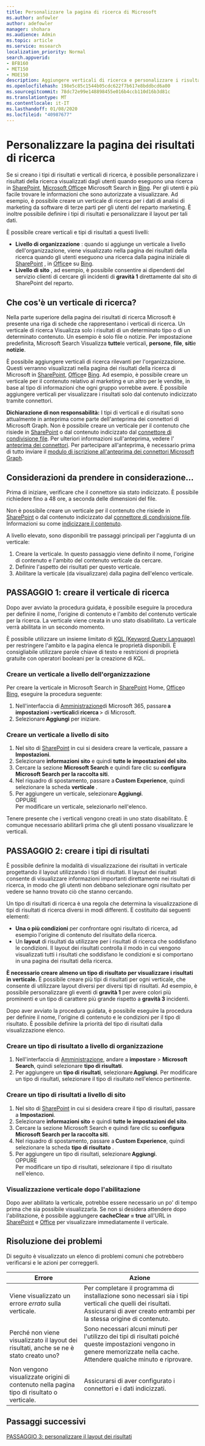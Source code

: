 ```yaml
---
title: Personalizzare la pagina di ricerca di Microsoft
ms.author: anfowler
author: adefowler
manager: shohara
ms.audience: Admin
ms.topic: article
ms.service: mssearch
localization_priority: Normal
search.appverid:
- BFB160
- MET150
- MOE150
description: Aggiungere verticali di ricerca e personalizzare i risultati di ricerca
ms.openlocfilehash: 198e5c85c1544b05cdc622f7b617e8bddbcd6a00
ms.sourcegitcommit: 78dc72e99e148898455e016b4ccb110d16b3d81c
ms.translationtype: MT
ms.contentlocale: it-IT
ms.lasthandoff: 01/08/2020
ms.locfileid: "40987677"
---
```

# <a name="customize-the-search-results-page"></a>Personalizzare la pagina dei risultati di ricerca

Se si creano i tipi di risultati e verticali di ricerca, è possibile personalizzare i risultati della ricerca visualizzati dagli utenti quando eseguono una ricerca in [SharePoint](http://sharepoint.com/), [Microsoft Office](https://Office.com)e Microsoft Search in [Bing](https://Bing.com). Per gli utenti è più facile trovare le informazioni che sono autorizzate a visualizzare. Ad esempio, è possibile creare un verticale di ricerca per i dati di analisi di marketing da software di terze parti per gli utenti del reparto marketing. È inoltre possibile definire i tipi di risultati e personalizzare il layout per tali dati.  

È possibile creare verticali e tipi di risultati a questi livelli: 

- **Livello di organizzazione** : quando si aggiunge un verticale a livello dell'organizzazione, viene visualizzato nella pagina dei risultati della ricerca quando gli utenti eseguono una ricerca dalla pagina iniziale di [SharePoint](http://sharepoint.com/) , in [Office](https://Office.com)e su [Bing](https://Bing.com). 
- **Livello di sito** , ad esempio, è possibile consentire ai dipendenti del servizio clienti di cercare gli incidenti di **gravità 1** direttamente dal sito di SharePoint del reparto. 

## <a name="whats-a-search-vertical"></a>Che cos'è un verticale di ricerca?

Nella parte superiore della pagina dei risultati di ricerca Microsoft è presente una riga di schede che rappresentano i verticali di ricerca. Un verticale di ricerca Visualizza solo i risultati di un determinato tipo o di un determinato contenuto. Un esempio è solo file o notizie. Per impostazione predefinita, Microsoft Search Visualizza **tutte**le verticali, **persone**, **file**, **siti**e **notizie**.  

È possibile aggiungere verticali di ricerca rilevanti per l'organizzazione. Questi verranno visualizzati nella pagina dei risultati della ricerca di Microsoft in [SharePoint](http://sharepoint.com/), [Office](https://Office.com)e [Bing](https://Bing.com). Ad esempio, è possibile creare un verticale per il contenuto relativo al marketing e un altro per le vendite, in base al tipo di informazioni che ogni gruppo vorrebbe avere. È possibile aggiungere verticali per visualizzare i risultati solo dal contenuto indicizzato tramite connettori.  

**Dichiarazione di non responsabilità:** I tipi di verticali e di risultati sono attualmente in anteprima come parte dell'anteprima dei connettori di Microsoft Graph. Non è possibile creare un verticale per il contenuto che risiede in [SharePoint](http://sharepoint.com/) o dal contenuto indicizzato dal [connettore di condivisione file](file-share-connector.md). Per ulteriori informazioni sull'anteprima, vedere l' [anteprima dei connettori](connectors-preview.md). Per partecipare all'anteprima, è necessario prima di tutto inviare il [modulo di iscrizione all'anteprima dei connettori Microsoft Graph](https://forms.office.com/Pages/ResponsePage.aspx?id=v4j5cvGGr0GRqy180BHbRxWYgu82J_RFnMMATAS6_chUNVYwNU1CMDNZUDBSSDZKWVo2RDJDRjRLQi4u).

## <a name="things-to-consider"></a>Considerazioni da prendere in considerazione...

Prima di iniziare, verificare che il connettore sia stato indicizzato. È possibile richiedere fino a 48 ore, a seconda delle dimensioni del file.

Non è possibile creare un verticale per il contenuto che risiede in [SharePoint](http://sharepoint.com/) o dal contenuto indicizzato dal [connettore di condivisione file](file-share-connector.md). Informazioni su come [indicizzare il contenuto](configure-connector.md).

A livello elevato, sono disponibili tre passaggi principali per l'aggiunta di un verticale: 

1. Creare la verticale. In questo passaggio viene definito il nome, l'origine di contenuto e l'ambito del contenuto verticale da cercare. 
2. Definire l'aspetto dei risultati per questo verticale.  
3. Abilitare la verticale (da visualizzare) dalla pagina dell'elenco verticale.   

## <a name="step-1-create-the-search-vertical"></a>PASSAGGIO 1: creare il verticale di ricerca

Dopo aver avviato la procedura guidata, è possibile eseguire la procedura per definire il nome, l'origine di contenuto e l'ambito del contenuto verticale per la ricerca. La verticale viene creata in uno stato disabilitato. La verticale verrà abilitata in un secondo momento.

È possibile utilizzare un insieme limitato di [KQL (Keyword Query Language)](https://docs.microsoft.com/sharepoint/dev/general-development/keyword-query-language-kql-syntax-reference) per restringere l'ambito e la pagina elenca le proprietà disponibili. È consigliabile utilizzare parole chiave di testo e restrizioni di proprietà gratuite con operatori booleani per la creazione di KQL. 

### <a name="create-a-vertical-at-the-organization-level"></a>Creare un verticale a livello dell'organizzazione

Per creare la verticale in Microsoft Search in [SharePoint](http://sharepoint.com/) Home, [Office](https://Office.com)o [Bing](https://Bing.com), eseguire la procedura seguente:

1. Nell'interfaccia di [Amministrazione](https://admin.microsoft.com)di Microsoft 365, passare **a impostazioni** >**verticali**di **ricerca** > di Microsoft.
1. Selezionare **Aggiungi** per iniziare.  

### <a name="create-a-vertical-at-the-site-level"></a>Creare un verticale a livello di sito

1. Nel sito di [SharePoint](http://sharepoint.com/) in cui si desidera creare la verticale, passare a **Impostazioni**.
1. Selezionare **informazioni sito** e quindi **tutte le impostazioni del sito**.
1. Cercare la sezione **Microsoft Search** e quindi fare clic su **configura Microsoft Search per la raccolta siti**.
1. Nel riquadro di spostamento, passare a **Custom Experience**, quindi selezionare la scheda **verticale** .
1. Per aggiungere un verticale, selezionare **Aggiungi**. <br>
OPPURE <br>Per modificare un verticale, selezionarlo nell'elenco.

Tenere presente che i verticali vengono creati in uno stato disabilitato. È comunque necessario abilitarli prima che gli utenti possano visualizzare le verticali.

## <a name="step-2-create-the-result-types"></a>PASSAGGIO 2: creare i tipi di risultati

È possibile definire la modalità di visualizzazione dei risultati in verticale progettando il layout utilizzando i tipi di risultati. Il layout dei risultati consente di visualizzare informazioni importanti direttamente nei risultati di ricerca, in modo che gli utenti non debbano selezionare ogni risultato per vedere se hanno trovato ciò che stanno cercando.

Un tipo di risultati di ricerca è una regola che determina la visualizzazione di tipi di risultati di ricerca diversi in modi differenti. È costituito dai seguenti elementi:

- **Una o più condizioni** per confrontare ogni risultato di ricerca, ad esempio l'origine di contenuto del risultato della ricerca.  
- Un **layout** di risultati da utilizzare per i risultati di ricerca che soddisfano le condizioni. Il layout dei risultati controlla il modo in cui vengono visualizzati tutti i risultati che soddisfano le condizioni e si comportano in una pagina dei risultati della ricerca.

**È necessario creare almeno un tipo di risultato per visualizzare i risultati in verticale.** È possibile creare più tipi di risultati per ogni verticale, che consente di utilizzare layout diversi per diversi tipi di risultati. Ad esempio, è possibile personalizzare gli eventi di **gravità 1** per avere colori più prominenti e un tipo di carattere più grande rispetto a **gravità 3** incidenti. 

Dopo aver avviato la procedura guidata, è possibile eseguire la procedura per definire il nome, l'origine di contenuto e le condizioni per il tipo di risultato. È possibile definire la priorità del tipo di risultati dalla visualizzazione elenco. 
  
### <a name="create-a-result-type-at-the-organization-level"></a>Creare un tipo di risultato a livello di organizzazione

1. Nell'interfaccia di [Amministrazione](https://admin.microsoft.com), andare a **impostare** > **Microsoft Search**, quindi selezionare **tipo di risultati**.
1. Per aggiungere un **tipo di risultati**, selezionare **Aggiungi**. Per modificare un tipo di risultati, selezionare il tipo di risultato nell'elenco pertinente.
 
### <a name="create-a-results-type-at-the-site-level"></a>Creare un tipo di risultati a livello di sito

1. Nel sito di [SharePoint](http://sharepoint.com/) in cui si desidera creare il tipo di risultati, passare a **Impostazioni**.
1. Selezionare **informazioni sito** e quindi **tutte le impostazioni del sito**. 
1. Cercare la sezione Microsoft Search e quindi fare clic su **configura Microsoft Search per la raccolta siti**.
1. Nel riquadro di spostamento, passare a **Custom Experience**, quindi selezionare la scheda **tipo di risultato** .
1. Per aggiungere un tipo di risultati, selezionare **Aggiungi**. <br> OPPURE <br>Per modificare un tipo di risultati, selezionare il tipo di risultato nell'elenco.

### <a name="view-the-vertical-after-enabling"></a>Visualizzazione verticale dopo l'abilitazione

Dopo aver abilitato la verticale, potrebbe essere necessario un po' di tempo prima che sia possibile visualizzarla.
Se non si desidera attendere dopo l'abilitazione, è possibile aggiungere **cacheClear = true** all'URL in [SharePoint](http://sharepoint.com/) e [Office](https://Office.com) per visualizzare immediatamente il verticale.

## <a name="troubleshooting"></a>Risoluzione dei problemi

Di seguito è visualizzato un elenco di problemi comuni che potrebbero verificarsi e le azioni per correggerli.


|Errore  |Azione  |
|---------|---------|
|Viene visualizzato un errore *errato* sulla verticale. |   Per completare il programma di installazione sono necessari sia i tipi verticali che quelli dei risultati. Assicurarsi di aver creato entrambi per la stessa origine di contenuto.      |
|Perché non viene visualizzato il layout dei risultati, anche se ne è stato creato uno? | Sono necessari alcuni minuti per l'utilizzo dei tipi di risultati poiché queste impostazioni vengono in genere memorizzate nella cache. Attendere qualche minuto e riprovare.        |
|Non vengono visualizzate origini di contenuto nella pagina tipo di risultato o verticale.     |      Assicurarsi di aver configurato i connettori e i dati indicizzati.   |



## <a name="next-steps"></a>Passaggi successivi
[PASSAGGIO 3: personalizzare il layout dei risultati](customize-results-layout.md)

